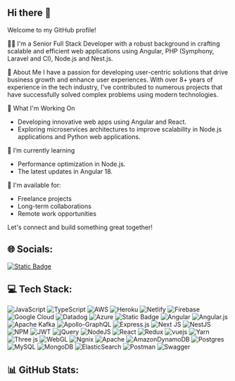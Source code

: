 ## Hi there 👋

Welcome to my GitHub profile!

👨‍💻 I'm a Senior Full Stack Developer with a robust background in crafting scalable and efficient web applications using Angular, PHP (Symphony, Laravel and CI), Node.js and Nest.js.

🚀 About Me
I have a passion for developing user-centric solutions that drive business growth and enhance user experiences. With over 8+ years of experience in the tech industry, I've contributed to numerous projects that have successfully solved complex problems using modern technologies.

💼 What I'm Working On
- Developing innovative web apps using Angular and React.
- Exploring microservices architectures to improve scalability in Node.js applications and Python web applications.

🌱 I’m currently learning
- Performance optimization in Node.js.
- The latest updates in Angular 18.

📝 I'm available for:

- Freelance projects
- Long-term collaborations
- Remote work opportunities

Let's connect and build something great together!

## 🌐 Socials:
[![Static Badge](https://img.shields.io/badge/linkedin%20-%20%230077B5?logo=linkedin)](https://in.linkedin.com/in/hiren-anandwani-39a10078) 



## 💻 Tech Stack:
![JavaScript](https://img.shields.io/badge/javascript-%20%23323330?style=for-the-badge&logo=javascript) ![TypeScript](https://img.shields.io/badge/typescript-%20%23007ACC?style=for-the-badge&logo=typescript&logoColor=white) ![AWS](https://img.shields.io/badge/AWS%20-%20%23FF9900?style=for-the-badge&labelColor=black) ![Heroku](https://img.shields.io/badge/Heroku%20-%20%23430098?style=for-the-badge&logo=heroku) ![Netlify](https://img.shields.io/badge/netlify-%20%23000000?style=for-the-badge&logo=netlify) ![Firebase](https://img.shields.io/badge/firebase-%20%23039BE5?style=for-the-badge&logo=firebase) ![Google Cloud](https://img.shields.io/badge/googlecloud%20-%20%23007ACC?style=for-the-badge&logo=googlecloud&logoColor=white) ![Datadog](https://img.shields.io/badge/Datadog-%20%23632CA6?style=for-the-badge&logo=datadog&logoColor=white) ![Azure](https://img.shields.io/badge/Azure-%20%230072C6?style=for-the-badge) ![Static Badge](https://img.shields.io/badge/DigitalOcean-%20%230167FF?style=for-the-badge&logo=digitalocean&logoColor=white) ![Angular](https://img.shields.io/badge/angular-%20%23DD0031?style=for-the-badge&logo=angular) ![Angular.js](https://img.shields.io/badge/angular.js-%20%23E23237?style=for-the-badge) ![Apache Kafka](https://img.shields.io/badge/Apache%20Kafka-%20%23000000?style=for-the-badge&logo=apachekafka) ![Apollo-GraphQL](https://img.shields.io/badge/ApolloGraphQL-%20%23311C87?style=for-the-badge&logo=apollographql) ![Express.js](https://img.shields.io/badge/express.js-%20%23404D59?style=for-the-badge&logo=express) ![Next JS](https://img.shields.io/badge/Next-%20%23000000?style=for-the-badge&logo=nextdotjs) ![NestJS](https://img.shields.io/badge/NestJS-%20%23E0234E?style=for-the-badge&logo=nestjs) ![NPM](https://img.shields.io/badge/NPM%20-%20%23CB3837?style=for-the-badge&logo=npm) ![JWT](https://img.shields.io/badge/JWT%20-%20%23000000?style=for-the-badge&logo=jsonwebtokens) ![jQuery](https://img.shields.io/badge/jQuery%20-%20%230769AD?style=for-the-badge&logo=jquery) ![NodeJS](https://img.shields.io/badge/NodeJS-%20%236DA55F?style=for-the-badge&logo=nodedotjs&logoColor=white)
 ![React](https://img.shields.io/badge/react%20-%20%2320232A?style=for-the-badge&logo=react) ![Redux](https://img.shields.io/badge/redux-%20%23593D88?style=for-the-badge&logo=redux) ![vuejs](https://img.shields.io/badge/vue-%20%2335495E?style=for-the-badge&logo=vuedotjs) ![Yarn](https://img.shields.io/badge/yarn-%20%232C8EBB?style=for-the-badge&logo=yarn&logoColor=white) ![Three js](https://img.shields.io/badge/threejs-%20%23000000?style=for-the-badge&logo=threedotjs&logoColor=white) ![WebGL](https://img.shields.io/badge/WebGL-%20%23990000?style=for-the-badge&logo=webgl&logoColor=white) ![Ngnix](https://img.shields.io/badge/Nginx-%20%23009639?style=for-the-badge&logo=nginx&logoColor=white) ![Apache](https://img.shields.io/badge/Apache-%20%23D42029?style=for-the-badge&logo=apache&logoColor=white) ![AmazonDynamoDB](https://img.shields.io/badge/AmazonDynamoDB-%20%234053D6?style=for-the-badge&logo=amazondynamodb&logoColor=white) ![Postgres](https://img.shields.io/badge/Postgres-%20%23316192?style=for-the-badge&logo=Postgres&logoColor=white) ![MySQL](https://img.shields.io/badge/mysql-%20%2300000F?style=for-the-badge&logo=mysql&logoColor=white) ![MongoDB](https://img.shields.io/badge/MongoDB-%20%234EA94B?style=for-the-badge&logo=mongodb&logoColor=white) ![ElasticSearch](https://img.shields.io/badge/ElasticSearch-%20%23005571?style=for-the-badge&logo=elasticsearch&logoColor=white) ![Postman](https://img.shields.io/badge/Postman-%20%23FF6C37?style=for-the-badge&logo=postman&logoColor=white) ![Swagger](https://img.shields.io/badge/Swagger-%20%2344CC11?style=for-the-badge&logo=swagger&logoColor=white)

## 📊 GitHub Stats:


<!--
**hirenanandwanidev93/hirenanandwanidev93** is a ✨ _special_ ✨ repository because its `README.md` (this file) appears on your GitHub profile.

Here are some ideas to get you started:

- 🔭 I’m currently working on ...
- 🌱 I’m currently learning ...
- 👯 I’m looking to collaborate on ...
- 🤔 I’m looking for help with ...
- 💬 Ask me about ...
- 📫 How to reach me: ...
- 😄 Pronouns: ...
- ⚡ Fun fact: ...
-->
